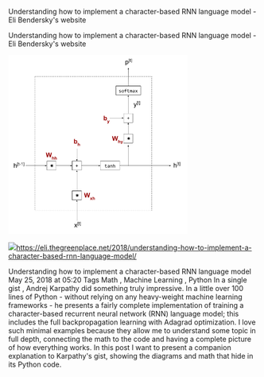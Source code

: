 Understanding how to implement a character-based RNN language model - Eli Bendersky's website

Understanding how to implement a character-based RNN language model - Eli Bendersky's website

![](../_resources/b5d573ca1ac59e2e154a8d1275f3a2c2.png)

![](../_resources/8346ae760b0f8cfd1e4eab1d0f66e4d6.png)https://eli.thegreenplace.net/2018/understanding-how-to-implement-a-character-based-rnn-language-model/

Understanding how to implement a character-based RNN language model May 25, 2018 at 05:20 Tags Math , Machine Learning , Python In a single gist , Andrej Karpathy did something truly impressive. In a little over 100 lines of Python - without relying on any heavy-weight machine learning frameworks - he presents a fairly complete implementation of training a character-based recurrent neural network (RNN) language model; this includes the full backpropagation learning with Adagrad optimization. I love such minimal examples because they allow me to understand some topic in full depth, connecting the math to the code and having a complete picture of how everything works. In this post I want to present a companion explanation to Karpathy's gist, showing the diagrams and math that hide in its Python code.